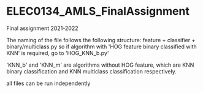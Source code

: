 # ELEC0134_AMLS_FinalAssignment
Final assignment 2021-2022

The naming of the file follows the following structure:
feature + classifier + binary/multiclass.py
so if algorithm with 'HOG feature binary classified with KNN' is required, go to 'HOG_KNN_b.py'

'KNN_b' and 'KNN_m' are algorithms without HOG feature, which are KNN binary classification and KNN multiclass classification respectively.

all files can be run independently
